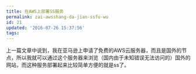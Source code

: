 ```yaml
---
title: 在AWS上部署SS服务
permalink: zai-awsshang-da-jian-ssfu-wu
id: 21
updated: '2016-07-26 15:37:56'
tags:
---
```


上一篇文章中说到，我在亚马逊上申请了免费的AWS云服务器，而且是国外的节点，所以我就可以通过这个服务器来浏览（国内由于未知错误无法访问的）国外的网站，而这种服务部署起来比较简单方便的就是ss了。